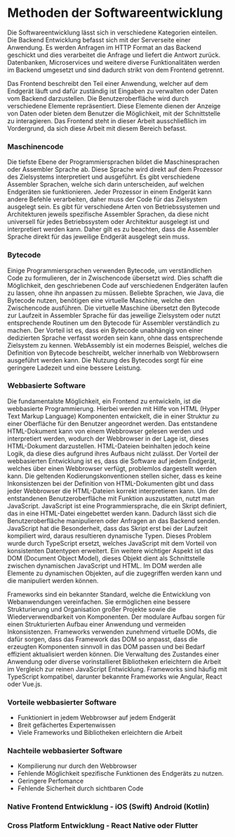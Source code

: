 # Methoden der Softwareentwicklung

Die Softwareentwicklung lässt sich in verschiedene Kategorien einteilen. Die Backend Entwicklung befasst sich mit der Serverseite einer Anwendung. Es werden Anfragen im HTTP Format an das Backend geschickt und dies verarbeitet die Anfrage und liefert die Antwort zurück. Datenbanken, Microservices und weitere diverse Funktionalitäten werden im Backend umgesetzt und sind dadurch strikt von dem Frontend getrennt. 

Das Frontend beschreibt den Teil einer Anwendung, welcher auf dem Endgerät läuft und dafür zuständig ist Eingaben zu verwalten oder Daten vom Backend darzustellen. Die Benutzeroberfläche wird durch verschiedene Elemente repräsentiert. Diese Elemente dienen der Anzeige von Daten oder bieten dem Benutzer die Möglichkeit, mit der Schnittstelle zu interagieren. Das Frontend steht in dieser Arbeit ausschließlich im Vordergrund, da sich diese Arbeit mit diesem Bereich befasst.

### Maschinencode

Die tiefste Ebene der Programmiersprachen bildet die Maschinesprachen oder Assembler Sprache ab. Diese Sprache wird direkt auf dem Prozessor des Zielsystems interpretiert und ausgeführt. Es gibt verschiedene Assembler Sprachen, welche sich darin unterscheiden, auf welchen Endgeräten sie funktionieren. Jeder Prozessor in einem Endgerät kann andere Befehle verarbeiten, daher muss der Code für das Zielsystem ausgelegt sein. Es gibt für verschiedene Arten von Betriebssystemen und Architekturen jeweils spezifische Assembler Sprachen, da diese nicht universell für jedes Betriebssystem oder Architektur ausgelegt ist und interpretiert werden kann. Daher gilt es zu beachten, dass die Assembler Sprache direkt für das jeweilige Endgerät ausgelegt sein muss. 

### Bytecode

Einige Programmiersprachen verwenden Bytecode, um verständlichen Code zu formulieren, der in Zwischencode übersetzt wird. Dies schafft die Möglichkeit, den geschriebenen Code auf verschiedenen Endgeräten laufen zu lassen, ohne ihn anpassen zu müssen. Beliebte Sprachen, wie Java, die Bytecode nutzen, benötigen eine virtuelle Maschine, welche den Zwischencode ausführen. Die virtuelle Maschine übersetzt den Bytecode zur Laufzeit in Assembler Sprache für das jeweilige Zielsystem oder nutzt entsprechende Routinen um den Bytecode für Assembler verständlich zu machen. Der Vorteil ist es, dass ein Bytecode unabhängig von einer dedizierten Sprache verfasst worden sein kann, ohne dass entsprechende Zielsystem zu kennen. WebAssembly ist ein modernes Beispiel, welches die Definition von Bytecode beschreibt, welcher innerhalb von Webbrowsern ausgeführt werden kann. Die Nutzung des Bytecodes sorgt für eine geringere Ladezeit und eine bessere Leistung.

### Webbasierte Software

Die fundamentalste Möglichkeit, ein Frontend zu entwickeln, ist die webbasierte Programmierung. Hierbei werden mit Hilfe von HTML (Hyper Text Markup Language) Komponenten entwickelt, die in einer Struktur zu einer Oberfläche für den Benutzer angeordnet werden. Das entstandene HTML-Dokument kann von einem Webbrowser gelesen werden und interpretiert werden, wodurch der Webbrowser in der Lage ist, dieses HTML-Dokument darzustellen. HTML-Dateien beinhalten jedoch keine Logik, da diese dies aufgrund ihres Aufbaus nicht zulässt. Der Vorteil der webbasierten Entwicklung ist es, dass die Software auf jedem Endgerät, welches über einen Webbrowser verfügt, problemlos dargestellt werden kann. Die geltenden Kodierungskonventionen stellen sicher, dass es keine Inkonsistenzen bei der Definition von HTML-Dokumenten gibt und dass jeder Webbrowser die HTML-Dateien korrekt interpretieren kann. Um der entstandenen Benutzeroberfläche mit Funktion auszustatten, nutzt man JavaScript. JavaScript ist eine Programmiersprache, die ein Skript definiert, das in eine HTML-Datei eingebettet werden kann. Dadurch lässt sich die Benutzeroberfläche manipulieren oder Anfragen an das Backend senden. JavaScript hat die Besonderheit, dass das Skript erst bei der Laufzeit kompiliert wird, daraus resultieren dynamische Typen. Dieses Problem wurde durch TypeScript ersetzt, welches JavaScript mit dem Vorteil von konsistenten Datentypen erweitert. Ein weitere wichtiger Aspekt ist das DOM (Document Object Model), dieses Objekt dient als Schnittstelle zwischen dynamischen JavaScript und HTML. Im DOM werden alle Elemente zu dynamischen Objekten, auf die zugegriffen werden kann und die manipuliert werden können.

Frameworks sind ein bekannter Standard, welche die Entwicklung von Webanwendungen vereinfachen. Sie ermöglichen eine bessere Strukturierung und Organisation großer Projekte sowie die Wiederverwendbarkeit von Komponenten. Der modulare Aufbau sorgen für einen Strukturierten Aufbau einer Anwendung und vermeiden Inkonsistenzen. Frameworks verwenden zunehmend virtuelle DOMs, die dafür sorgen, dass das Framework das DOM so anpasst, dass die erzeugten Komponenten sinnvoll in das DOM passen und bei Bedarf effizient aktualisiert werden können. Die Verwaltung des Zustandes einer Anwendung oder diverse vorinstallieret Bibliotheken erleichtern die Arbeit im Vergleich zur reinen JavaScript Entwicklung. Frameworks sind häufig mit TypeScript kompatibel, darunter bekannte Frameworks wie Angular, React oder Vue.js.

### Vorteile webbasierter Software

- Funktioniert in jedem Webbrowser auf jedem Endgerät
- Breit gefächertes Expertenwissen
- Viele Frameworks und Bibliotheken erleichtern die Arbeit

### Nachteile webbasierter Software

- Kompilierung nur durch den Webbrowser
- Fehlende Möglichkeit spezifische Funktionen des Endgeräts zu nutzen.
- Geringere Perfomance
- Fehlende Sicherheit durch sichtbaren Code

### Native Frontend Entwicklung - iOS (Swift) Android (Kotlin)

### Cross Platform Entwicklung - React Native oder Flutter